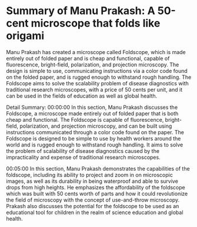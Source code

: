 # Summary of Manu Prakash: A 50-cent microscope that folds like origami

Manu Prakash has created a microscope called Foldscope, which is made entirely out of folded paper and is cheap and functional, capable of fluorescence, bright-field, polarization, and projection microscopy. The design is simple to use, communicating instructions via a color code found on the folded paper, and is rugged enough to withstand rough handling. The Foldscope aims to solve the scalability problem of disease diagnostics with traditional research microscopes, with a price of 50 cents per unit, and it can be used in the fields of education as well as global health.

Detail Summary: 
00:00:00
In this section, Manu Prakash discusses the Foldscope, a microscope made entirely out of folded paper that is both cheap and functional. The Foldscope is capable of fluorescence, bright-field, polarization, and projection microscopy, and can be built using instructions communicated through a color code found on the paper. The Foldscope is designed to be simple to use by health workers around the world and is rugged enough to withstand rough handling. It aims to solve the problem of scalability of disease diagnostics caused by the impracticality and expense of traditional research microscopes.

00:05:00
In this section, Manu Prakash demonstrates the capabilities of the foldscope, including its ability to project and zoom in on microscopic images, as well as its durability in being waterproof and able to survive drops from high heights. He emphasizes the affordability of the foldscope which was built with 50 cents worth of parts and how it could revolutionize the field of microscopy with the concept of use-and-throw microscopy. Prakash also discusses the potential for the foldscope to be used as an educational tool for children in the realm of science education and global health.


